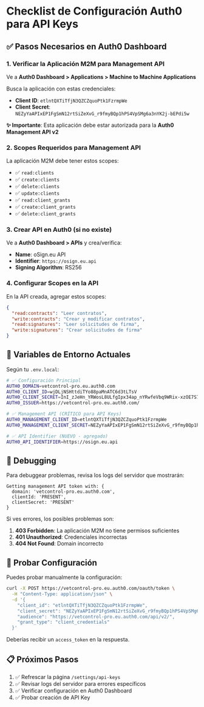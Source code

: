 # Checklist de Configuración Auth0 para API Keys

## ✅ Pasos Necesarios en Auth0 Dashboard

### 1. Verificar la Aplicación M2M para Management API

Ve a **Auth0 Dashboard > Applications > Machine to Machine Applications**

Busca la aplicación con estas credenciales:
- **Client ID**: `etlntQXTiTfjN3QZCZquoPtk1FzrmpWe`
- **Client Secret**: `NEZyYaAPIxEP1FgSmN12rtSiZeXvG_r9fmyBQp1hPS4VpSMg6a3nYK2j-bEPdi5w`

**✨ Importante**: Esta aplicación debe estar autorizada para la **Auth0 Management API v2**

### 2. Scopes Requeridos para Management API

La aplicación M2M debe tener estos scopes:
- ✅ `read:clients`
- ✅ `create:clients`
- ✅ `delete:clients`
- ✅ `update:clients`
- ✅ `read:client_grants`
- ✅ `create:client_grants`
- ✅ `delete:client_grants`

### 3. Crear API en Auth0 (si no existe)

Ve a **Auth0 Dashboard > APIs** y crea/verifica:

- **Name**: oSign.eu API
- **Identifier**: `https://osign.eu.api`
- **Signing Algorithm**: RS256

### 4. Configurar Scopes en la API

En la API creada, agregar estos scopes:

```json
{
  "read:contracts": "Leer contratos",
  "write:contracts": "Crear y modificar contratos",
  "read:signatures": "Leer solicitudes de firma",
  "write:signatures": "Crear solicitudes de firma"
}
```

## 🔧 Variables de Entorno Actuales

Según tu `.env.local`:

```bash
# ✅ Configuración Principal
AUTH0_DOMAIN=vetcontrol-pro.eu.auth0.com
AUTH0_CLIENT_ID=wjDLjNSHttdiTYo88paMnATC6d3tLTsV
AUTH0_CLIENT_SECRET=InI_zJeHn_YRWosL8ULfgIpx34ap_nYRwfeVbq9WRix-xzOE7S7oFWBiI6TpYCFE
AUTH0_ISSUER=https://vetcontrol-pro.eu.auth0.com/

# ✅ Management API (CRÍTICO para API Keys)
AUTH0_MANAGEMENT_CLIENT_ID=etlntQXTiTfjN3QZCZquoPtk1FzrmpWe
AUTH0_MANAGEMENT_CLIENT_SECRET=NEZyYaAPIxEP1FgSmN12rtSiZeXvG_r9fmyBQp1hPS4VpSMg6a3nYK2j-bEPdi5w

# ✅ API Identifier (NUEVO - agregado)
AUTH0_API_IDENTIFIER=https://osign.eu.api
```

## 🐛 Debugging

Para debuggear problemas, revisa los logs del servidor que mostrarán:

```
Getting management API token with: {
  domain: 'vetcontrol-pro.eu.auth0.com',
  clientId: 'PRESENT',
  clientSecret: 'PRESENT'
}
```

Si ves errores, los posibles problemas son:

1. **403 Forbidden**: La aplicación M2M no tiene permisos suficientes
2. **401 Unauthorized**: Credenciales incorrectas
3. **404 Not Found**: Domain incorrecto

## 🧪 Probar Configuración

Puedes probar manualmente la configuración:

```bash
curl -X POST https://vetcontrol-pro.eu.auth0.com/oauth/token \
  -H "Content-Type: application/json" \
  -d '{
    "client_id": "etlntQXTiTfjN3QZCZquoPtk1FzrmpWe",
    "client_secret": "NEZyYaAPIxEP1FgSmN12rtSiZeXvG_r9fmyBQp1hPS4VpSMg6a3nYK2j-bEPdi5w",
    "audience": "https://vetcontrol-pro.eu.auth0.com/api/v2/",
    "grant_type": "client_credentials"
  }'
```

Deberías recibir un `access_token` en la respuesta.

## 📋 Próximos Pasos

1. ✅ Refrescar la página `/settings/api-keys`
2. ✅ Revisar logs del servidor para errores específicos
3. ✅ Verificar configuración en Auth0 Dashboard
4. ✅ Probar creación de API Key